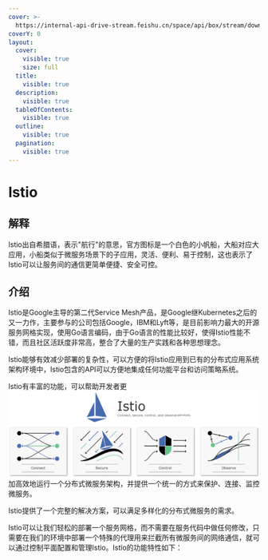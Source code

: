 ```yaml
---
cover: >-
  https://internal-api-drive-stream.feishu.cn/space/api/box/stream/download/preview/WAAYbEntkoVjM6xm5MOcpw5hnph/?preview_type=16
coverY: 0
layout:
  cover:
    visible: true
    size: full
  title:
    visible: true
  description:
    visible: true
  tableOfContents:
    visible: true
  outline:
    visible: true
  pagination:
    visible: true
---
```


# Istio



## 解释

Istio出自希腊语，表示"航行"的意思，官方图标是一个白色的小帆船，大船对应大应用，小船类似于微服务场景下的子应用，灵活、便利、易于控制，这也表示了Istio可以让服务间的通信更简单便捷、安全可控。

## 介绍

Istio是Google主导的第二代Service Mesh产品，是Google继Kubernetes之后的又一力作，主要参与的公司包括Google，IBM和Lyft等，是目前影响力最大的开源服务网格实现，使用Go语言编码，由于Go语言的性能比较好，使得Istio性能不错，而且社区活跃度非常高，整合了大量的生产实践和各种思想理念。



Istio能够有效减少部署的复杂性，可以方便的将Istio应用到已有的分布式应用系统架构环境中，Istio包含的API可以方便地集成任何功能平台和访问策略系统。

Istio有丰富的功能，可以帮助开发者更![](<../../.gitbook/assets/image (1).png>)加高效地运行一个分布式微服务架构，并提供一个统一的方式来保护、连接、监控微服务。

Istio提供了一个完整的解决方案，可以满足多样化的分布式微服务的需求。



Istio可以让我们轻松的部署一个服务网格，而不需要在服务代码中做任何修改，只需要在我们的环境中部署一个特殊的代理用来拦截所有微服务间的网络通信，就可以通过控制平面配置和管理Istio。Istio的功能特性如下：
